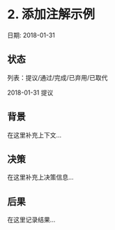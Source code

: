 # 2. 添加注解示例

日期: 2018-01-31

## 状态

列表：提议/通过/完成/已弃用/已取代

2018-01-31 提议

## 背景

在这里补充上下文...

## 决策

在这里补充上决策信息...

## 后果

在这里记录结果...

